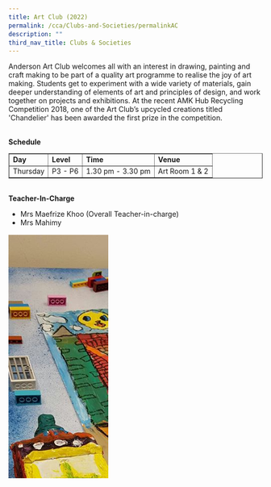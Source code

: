 ```yaml
---
title: Art Club (2022)
permalink: /cca/Clubs-and-Societies/permalinkAC
description: ""
third_nav_title: Clubs & Societies
---
```


<p>Anderson Art Club welcomes all with an interest in drawing, painting and craft making to be part of a quality art programme to realise the joy of art making. Students get to experiment with a wide variety of materials, gain deeper understanding of elements of art and principles of design, and work together on projects and exhibitions. At the recent AMK Hub Recycling Competition 2018, one of the Art Club&rsquo;s upcycled creations titled 'Chandelier' has been awarded the first prize in the competition.</p>
<p><br /><strong>Schedule<br /></strong></p>
<table class="iveo_table" border="1" cellspacing="0" cellpadding="10">
<tbody>
<tr>
<td><strong>Day</strong></td>
<td><strong>Level</strong></td>
<td><strong>Time</strong></td>
<td><strong>Venue</strong></td>
</tr>
<tr>
<td>Thursday</td>
<td>P3 - P6</td>
<td>1.30 pm - 3.30 pm</td>
<td>Art Room 1 &amp; 2</td>
</tr>
</tbody>
</table>
<p><br /><strong>Teacher-In-Charge</strong></p>
<ul>
<li>Mrs Maefrize Khoo (Overall Teacher-in-charge)</li>
<li>Mrs Mahimy</li>
</ul>

![](/images/cca3.png)